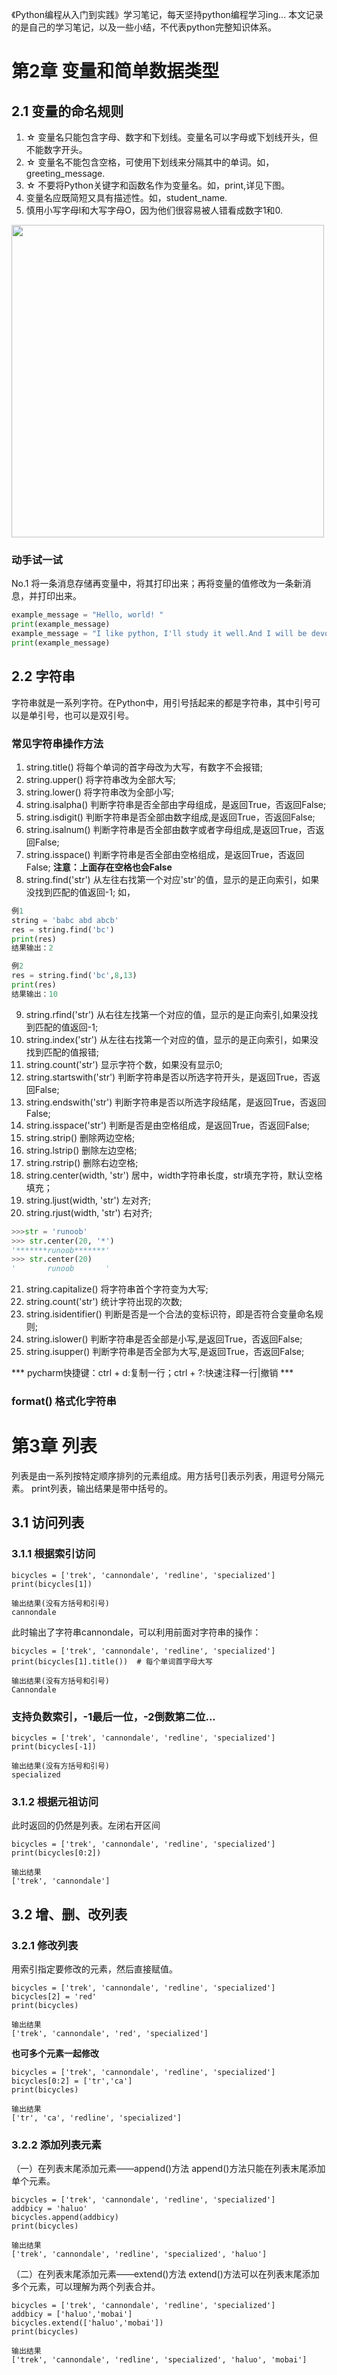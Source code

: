《Python编程从入门到实践》学习笔记，每天坚持python编程学习ing...
本文记录的是自己的学习笔记，以及一些小结，不代表python完整知识体系。
# 第2章 变量和简单数据类型
## 2.1 变量的命名规则
1. ☆ 变量名只能包含字母、数字和下划线。变量名可以字母或下划线开头，但不能数字开头。
2. ☆ 变量名不能包含空格，可使用下划线来分隔其中的单词。如，greeting_message.
3. ☆ 不要将Python关键字和函数名作为变量名。如，print,详见下图。
4. 变量名应既简短又具有描述性。如，student_name.
5. 慎用小写字母l和大写字母O，因为他们很容易被人错看成数字1和0.
<img src="https://github.com/MemorialCheng/EverybodyEveryday/blob/master/Python/python_images/python关键字.png" width = "500">

### 动手试一试
No.1 将一条消息存储再变量中，将其打印出来；再将变量的值修改为一条新消息，并打印出来。
```python
example_message = "Hello, world! "
print(example_message)
example_message = "I like python, I'll study it well.And I will be devoted to AI,ML,DL."
print(example_message)
```
## 2.2 字符串
字符串就是一系列字符。在Python中，用引号括起来的都是字符串，其中引号可以是单引号，也可以是双引号。
### 常见字符串操作方法
1. string.title()    将每个单词的首字母改为大写，有数字不会报错;
2. string.upper()    将字符串改为全部大写;
3. string.lower()    将字符串改为全部小写;
4. string.isalpha()  判断字符串是否全部由字母组成，是返回True，否返回False;
5. string.isdigit()  判断字符串是否全部由数字组成,是返回True，否返回False;
6. string.isalnum()  判断字符串是否全部由数字或者字母组成,是返回True，否返回False;
7. string.isspace()  判断字符串是否全部由空格组成，是返回True，否返回False;
**注意：上面存在空格也会False**
8. string.find('str')  从左往右找第一个对应'str'的值，显示的是正向索引，如果没找到匹配的值返回-1;
如，
```python
例1
string = 'babc abd abcb'
res = string.find('bc')
print(res)
结果输出：2

例2
res = string.find('bc',8,13)
print(res)
结果输出：10
```
9. string.rfind('str')        从右往左找第一个对应的值，显示的是正向索引,如果没找到匹配的值返回-1;
10. string.index('str')        从左往右找第一个对应的值，显示的是正向索引，如果没找到匹配的值报错;
11. string.count('str')       显示字符个数，如果没有显示0;
12. string.startswith('str')  判断字符串是否以所选字符开头，是返回True，否返回False;
13. string.endswith('str')    判断字符串是否以所选字段结尾，是返回True，否返回False;
14. string.isspace('str')     判断是否是由空格组成，是返回True，否返回False;
15. string.strip()   删除两边空格;
16. string.lstrip()  删除左边空格;
17. string.rstrip()  删除右边空格;
18. string.center(width, 'str')  居中，width字符串长度，str填充字符，默认空格填充；
19. string.ljust(width, 'str')   左对齐;
20. string.rjust(width, 'str')   右对齐;
```python
>>>str = 'runoob'
>>> str.center(20, '*')
'*******runoob*******'
>>> str.center(20)
'       runoob       '
```
21. string.capitalize()    将字符串首个字符变为大写;
22. string.count('str')    统计字符出现的次数;
23. string.isidentifier()  判断是否是一个合法的变标识符，即是否符合变量命名规则;
24. string.islower()       判断字符串是否全部是小写,是返回True，否返回False;
25. string.isupper()       判断字符串是否全部为大写,是返回True，否返回False;

*** pycharm快捷键：ctrl + d:复制一行；ctrl + ?:快速注释一行|撤销 ***

### format() 格式化字符串

# 第3章 列表
列表是由一系列按特定顺序排列的元素组成。用方括号[]表示列表，用逗号分隔元素。
print列表，输出结果是带中括号的。
## 3.1 访问列表
### 3.1.1 根据索引访问
```
bicycles = ['trek', 'cannondale', 'redline', 'specialized']
print(bicycles[1])

输出结果(没有方括号和引号)
cannondale
```
此时输出了字符串cannondale，可以利用前面对字符串的操作：
```
bicycles = ['trek', 'cannondale', 'redline', 'specialized']
print(bicycles[1].title())  # 每个单词首字母大写

输出结果(没有方括号和引号)
Cannondale
```

### 支持负数索引，-1最后一位，-2倒数第二位...
```
bicycles = ['trek', 'cannondale', 'redline', 'specialized']
print(bicycles[-1])

输出结果(没有方括号和引号)
specialized
```

### 3.1.2 根据元祖访问
此时返回的仍然是列表。左闭右开区间
```
bicycles = ['trek', 'cannondale', 'redline', 'specialized']
print(bicycles[0:2])

输出结果
['trek', 'cannondale']
```

## 3.2 增、删、改列表
### 3.2.1 修改列表
用索引指定要修改的元素，然后直接赋值。
```
bicycles = ['trek', 'cannondale', 'redline', 'specialized']
bicycles[2] = 'red'
print(bicycles)

输出结果
['trek', 'cannondale', 'red', 'specialized']
```
__也可多个元素一起修改__
```
bicycles = ['trek', 'cannondale', 'redline', 'specialized']
bicycles[0:2] = ['tr','ca']
print(bicycles)

输出结果
['tr', 'ca', 'redline', 'specialized']
```

### 3.2.2 添加列表元素
（一）在列表末尾添加元素——append()方法
append()方法只能在列表末尾添加单个元素。
```
bicycles = ['trek', 'cannondale', 'redline', 'specialized']
addbicy = 'haluo'
bicycles.append(addbicy)
print(bicycles)

输出结果
['trek', 'cannondale', 'redline', 'specialized', 'haluo']
```
（二）在列表末尾添加元素——extend()方法
extend()方法可以在列表末尾添加多个元素，可以理解为两个列表合并。
```
bicycles = ['trek', 'cannondale', 'redline', 'specialized']
addbicy = ['haluo','mobai']
bicycles.extend(['haluo','mobai'])
print(bicycles)

输出结果
['trek', 'cannondale', 'redline', 'specialized', 'haluo', 'mobai']
```



